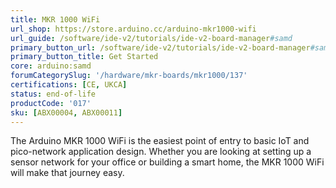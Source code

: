 ```yaml
---
title: MKR 1000 WiFi
url_shop: https://store.arduino.cc/arduino-mkr1000-wifi
url_guide: /software/ide-v2/tutorials/ide-v2-board-manager#samd
primary_button_url: /software/ide-v2/tutorials/ide-v2-board-manager#samd
primary_button_title: Get Started
core: arduino:samd
forumCategorySlug: '/hardware/mkr-boards/mkr1000/137'
certifications: [CE, UKCA]
status: end-of-life
productCode: '017'
sku: [ABX00004, ABX00011]
---
```


The Arduino MKR 1000 WiFi is the easiest point of entry to basic IoT and pico-network application design. Whether you are looking at setting up a sensor network for your office or building a smart home, the MKR 1000 WiFi will make that journey easy.